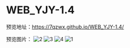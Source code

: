 # WEB_YJY-1.4

预览地址：https://7qzwx.github.io/WEB_YJY-1.4/

预览图片：
![2](https://github.com/7qzwx/WEB_YJY-1.4/assets/162036223/0553d823-63bb-4de3-998d-d129630d15b6)
![3](https://github.com/7qzwx/WEB_YJY-1.4/assets/162036223/ffac1b56-3966-4e47-85bb-6cf7335df21d)
![4](https://github.com/7qzwx/WEB_YJY-1.4/assets/162036223/1858458f-d559-4150-9d41-cf6ef66a33ee)
![1](https://github.com/7qzwx/WEB_YJY-1.4/assets/162036223/f319a4bf-15ca-49b2-a75f-1cdd69e3fcc6)

